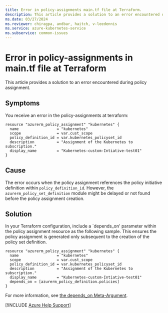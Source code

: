 ```yaml
---
title: Error in policy-assignments main.tf file at Terraform.
description: This article provides a solution to an error encountered during policy assignment.
ms.date: 03/27/2024
ms.reviewer: chiragpa, andbar, haitch, v-leedennis
ms.service: azure-kubernetes-service
ms.subservice: common-issues
---
```

# Error in policy-assignments in main.tf file at Terraform

This article provides a solution to an error encountered during policy assignment.

## Symptoms

You receive an error in the policy-assignments at terraform:

```
resource "azurerm_policy_assignment" "kubernetes" {
  name                 = "kubernetes"
  scope                = var.cust_scope
  policy_definition_id = var.kubernetes_policyset_id
  description          = "Assignment of the Kubernetes to subscription."
  display_name         = "Kubernetes-custom-Intiative-test01"
}

```

## Cause

The error occurs when the policy assignment references the policy initiative definition  within `policy_definition_id`. However, the `azurerm_policy_set_definition` module might be delayed or not found before the policy assignment creation.

## Solution

In your Terraform configuration, include a `depends_on' parameter within the policy assignment resource as the following sample. This ensures the policy assignment is generated only subsequent to the creation of the policy set definition. 

```
resource "azurerm_policy_assignment" "kubernetes" {
  name                 = "kubernetes"
  scope                = var.cust_scope
  policy_definition_id = var.kubernetes_policyset_id
  description          = "Assignment of the Kubernetes to subscription."
  display_name         = "Kubernetes-custom-Intiative-test01"
  depends_on = [azurerm_policy_definition.policies]
}
```

For more information, see [the depends_on Meta-Argument](https://developer.hashicorp.com/terraform/language/meta-arguments/depends_on).

[!INCLUDE [Azure Help Support](../../includes/azure-help-support.md)]
